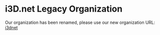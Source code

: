 # i3D.net Legacy Organization

Our organization has been renamed, please use our new organization URL: [i3dnet](https://github.com/i3dnet)

